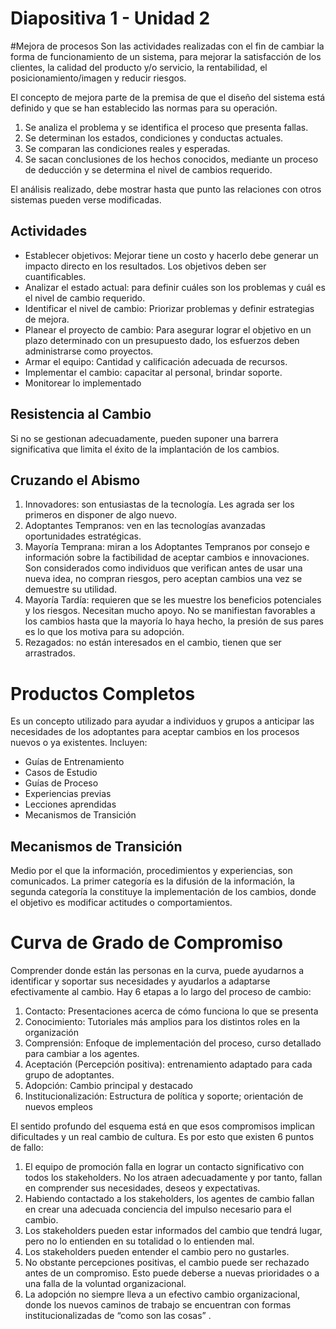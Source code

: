 
Diapositiva 1 - Unidad 2
=============

#Mejora de procesos
Son las actividades realizadas con el fin de cambiar la forma de funcionamiento de un sistema, para mejorar la satisfacción de los clientes, la calidad del producto y/o servicio, la rentabilidad, el posicionamiento/imagen y reducir riesgos.

El concepto de mejora parte de la premisa de que el diseño del sistema está definido y que se han establecido las normas para su operación.


1. Se analiza el problema y se identifica el proceso que presenta fallas.
1. Se determinan los estados, condiciones y conductas actuales.
1. Se comparan las condiciones reales y esperadas.
1. Se sacan conclusiones de los hechos conocidos, mediante un proceso de deducción y se determina el nivel de cambios requerido.


El análisis realizado, debe mostrar hasta que punto las relaciones con otros sistemas pueden verse modificadas.

## Actividades
* Establecer objetivos: Mejorar tiene un costo y hacerlo debe generar un impacto directo en los resultados. Los objetivos deben ser cuantificables.
* Analizar el estado actual: para definir cuáles son los problemas y cuál es el nivel de cambio requerido.
* Identificar el nivel de cambio: Priorizar problemas y definir estrategias de mejora.
* Planear el proyecto de cambio: Para asegurar lograr el objetivo en un plazo determinado con un presupuesto dado, los esfuerzos deben administrarse como proyectos.
* Armar el equipo: Cantidad y calificación adecuada de recursos.
* Implementar el cambio: capacitar al personal, brindar soporte.
* Monitorear lo implementado


## Resistencia al Cambio
Si no se gestionan adecuadamente, pueden suponer una barrera significativa que limita el éxito de la implantación de los cambios.


## Cruzando el Abismo


1. Innovadores: son entusiastas de la tecnología. Les agrada ser los primeros en disponer de algo nuevo.
1. Adoptantes Tempranos: ven en las tecnologías avanzadas oportunidades estratégicas.
1. Mayoría Temprana: miran a los Adoptantes Tempranos por consejo e información sobre la factibilidad de aceptar cambios e innovaciones. Son considerados como individuos que verifican antes de usar una nueva idea, no compran riesgos, pero aceptan cambios una vez se demuestre su utilidad.
1. Mayoría Tardía: requieren que se les muestre los beneficios potenciales y los riesgos. Necesitan mucho apoyo. No se manifiestan favorables a los cambios hasta que la mayoría lo haya hecho, la presión de sus pares es lo que los motiva para su adopción.
1. Rezagados: no están interesados en el cambio, tienen que ser arrastrados.


# Productos Completos
Es un concepto utilizado para ayudar a individuos y grupos a anticipar las necesidades de los adoptantes para aceptar cambios en los procesos nuevos o ya existentes. Incluyen:

* Guías de Entrenamiento
* Casos de Estudio
* Guías de Proceso
* Experiencias previas
* Lecciones aprendidas
* Mecanismos de Transición


## Mecanismos de Transición
Medio por el que la información, procedimientos y experiencias, son comunicados. La primer categoría es la difusión de la información, la segunda categoría la constituye la implementación de los cambios, donde el objetivo es modificar actitudes o comportamientos.


# Curva de Grado de Compromiso

Comprender donde están las personas en la curva, puede ayudarnos a identificar y soportar sus necesidades y ayudarlos a adaptarse efectivamente al cambio. Hay 6 etapas a lo largo del proceso de cambio:

1. Contacto: Presentaciones acerca de cómo funciona lo que se presenta
1. Conocimiento: Tutoriales más amplios para los distintos roles en la organización
1. Comprensión: Enfoque de implementación del proceso, curso detallado para cambiar a los agentes.
1. Aceptación (Percepción positiva): entrenamiento adaptado para cada grupo de adoptantes.
1. Adopción: Cambio principal y destacado
1. Institucionalización: Estructura de política y soporte; orientación de nuevos empleos


El sentido profundo del esquema está en que esos compromisos implican dificultades y un real cambio de cultura. Es por esto que existen 6 puntos de fallo:

1. El equipo de promoción falla en lograr un contacto significativo con todos los stakeholders. No los atraen adecuadamente y por tanto, fallan en comprender sus necesidades, deseos y expectativas.
1. Habiendo contactado a los stakeholders, los agentes de cambio fallan en crear una adecuada conciencia del impulso necesario para el cambio.
1. Los stakeholders pueden estar informados del cambio que tendrá lugar, pero no lo entienden en su totalidad o lo entienden mal.
1. Los stakeholders pueden entender el cambio pero no gustarles.
1. No obstante percepciones positivas, el cambio puede ser rechazado antes de un compromiso. Esto puede deberse a nuevas prioridades o a una falla de la voluntad organizacional.
1. La adopción no siempre lleva a un efectivo cambio organizacional, donde los nuevos caminos de trabajo se encuentran con formas institucionalizadas de “como son las cosas” .
